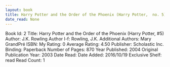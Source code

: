 ```yaml
---
layout: book
title: Harry Potter and the Order of the Phoenix (Harry Potter,  no. 5)
date_read: None
---
```


Book Id: 2
Title: Harry Potter and the Order of the Phoenix (Harry Potter, #5)
Author: J.K. Rowling
Author l-f: Rowling, J.K.
Additional Authors: Mary GrandPré
ISBN: 
My Rating: 0
Average Rating: 4.50
Publisher: Scholastic Inc.
Binding: Paperback
Number of Pages: 870
Year Published: 2004
Original Publication Year: 2003
Date Read: 
Date Added: 2016/10/19
Exclusive Shelf: read
Read Count: 1

